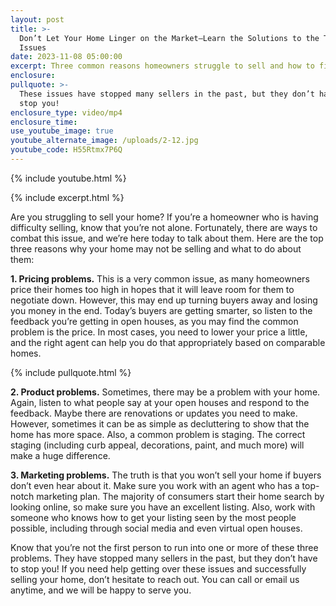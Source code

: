 ```yaml
---
layout: post
title: >-
  Don’t Let Your Home Linger on the Market—Learn the Solutions to the Top 3
  Issues
date: 2023-11-08 05:00:00
excerpt: Three common reasons homeowners struggle to sell and how to fix it.
enclosure:
pullquote: >-
  These issues have stopped many sellers in the past, but they don’t have to
  stop you!
enclosure_type: video/mp4
enclosure_time:
use_youtube_image: true
youtube_alternate_image: /uploads/2-12.jpg
youtube_code: H55Rtmx7P6Q
---
```

{% include youtube.html %}

{% include excerpt.html %}

Are you struggling to sell your home? If you’re a homeowner who is having difficulty selling, know that you’re not alone. Fortunately, there are ways to combat this issue, and we’re here today to talk about them. Here are the top three reasons why your home may not be selling and what to do about them:&nbsp;

**1\. Pricing problems.** This is a very common issue, as many homeowners price their homes too high in hopes that it will leave room for them to negotiate down. However, this may end up turning buyers away and losing you money in the end. Today’s buyers are getting smarter, so listen to the feedback you’re getting in open houses, as you may find the common problem is the price. In most cases, you need to lower your price a little, and the right agent can help you do that appropriately based on comparable homes.

{% include pullquote.html %}

**2\. Product problems.** Sometimes, there may be a problem with your home. Again, listen to what people say at your open houses and respond to the feedback. Maybe there are renovations or updates you need to make. However, sometimes it can be as simple as decluttering to show that the home has more space. Also, a common problem is staging. The correct staging (including curb appeal, decorations, paint, and much more) will make a huge difference.&nbsp;

**3\. Marketing problems.** The truth is that you won’t sell your home if buyers don’t even hear about it. Make sure you work with an agent who has a top-notch marketing plan. The majority of consumers start their home search by looking online, so make sure you have an excellent listing. Also, work with someone who knows how to get your listing seen by the most people possible, including through social media and even virtual open houses.&nbsp;

Know that you’re not the first person to run into one or more of these three problems. They have stopped many sellers in the past, but they don’t have to stop you! If you need help getting over these issues and successfully selling your home, don’t hesitate to reach out. You can call or email us anytime, and we will be happy to serve you.&nbsp;